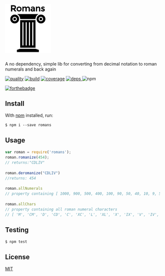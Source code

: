 <h1><a href="https://github.com/qbunt/romans" target="_blank"><img width="150" src="logo.png"></a></h1>

A no dependency, simple lib for converting from decimal notation to roman numerals and back again

[![quality](https://api.codacy.com/project/badge/Grade/3642e8e1b1b940ce8faa04bb7083f0fb)](https://app.codacy.com/app/qbunt/romans?utm_source=github.com&utm_medium=referral&utm_content=qbunt/romans&utm_campaign=Badge_Grade_Dashboard)
[![build](https://travis-ci.org/qbunt/romans.svg?branch=master)](https://travis-ci.org/qbunt/romans)
[![coverage](https://codecov.io/gh/qbunt/romans/branch/master/graph/badge.svg?token=kD6QSvKfTe)](https://codecov.io/gh/qbunt/romans)
[![deps](https://david-dm.org/qbunt/romans.svg) ](https://david-dm.org/)
![npm](https://img.shields.io/npm/v/romans)

[![forthebadge](https://forthebadge.com/images/badges/you-didnt-ask-for-this.svg)](https://forthebadge.com)

## Install
With [npm](https://npmjs.org/) installed, run:

```shell
$ npm i --save romans
```    

## Usage
```js
var roman = require('romans');
roman.romanize(454);
// returns:"CDLIV"

roman.deromanize("CDLIV")
//returns: 454

roman.allNumerals
// property containing [ 1000, 900, 500, 400, 100, 90, 50, 40, 10, 9, 5, 4, 1 ]

roman.allChars
// property containing all roman numeral characters
// [ 'M', 'CM', 'D', 'CD', 'C', 'XC', 'L', 'XL', 'X', 'IX', 'V', 'IV', 'I' ]

```
## Testing

```shell
$ npm test
```
    


## License
[MIT](./LICENSE)

